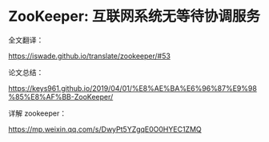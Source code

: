 # ZooKeeper: 互联网系统无等待协调服务

全文翻译：

https://iswade.github.io/translate/zookeeper/#53

论文总结：

https://keys961.github.io/2019/04/01/%E8%AE%BA%E6%96%87%E9%98%85%E8%AF%BB-ZooKeeper/

详解 zookeeper：

https://mp.weixin.qq.com/s/DwyPt5YZgqE0O0HYEC1ZMQ
